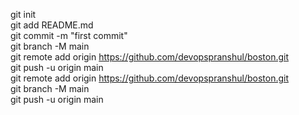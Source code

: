 git init
<br>
git add README.md
<br>
git commit -m "first commit"
<br>
git branch -M main
<br>
git remote add origin https://github.com/devopspranshul/boston.git
<br>
git push -u origin main
<br>
git remote add origin https://github.com/devopspranshul/boston.git
<br>
git branch -M main
<br>
git push -u origin main
<br>
